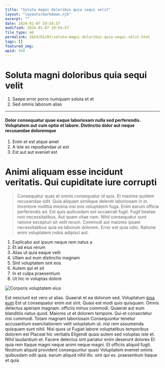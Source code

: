 ```yaml
---
title: "Soluta magni doloribus quia sequi velit"
layout: "layouts/markdown.njk"
excerpt: ""
date: 2024-01-07 19:54:57
modified: 2024-01-07 19:54:57
file_type: md
permalink: 2024/01/07/soluta-magni-doloribus-quia-sequi-velit.html
tags: []
featured_img: 
wpid: 554
---
```


# Soluta magni doloribus quia sequi velit

1. Saepe error porro numquam soluta et et
2. Sed omnis laborum alias

- - - - - -

#### Dolor consequatur quae eaque laboriosam nulla sed perferendis. Voluptatem aut cum optio et labore. Distinctio dolor aut neque recusandae doloremque

1. Enim et est atque amet
2. A iste ex repudiandae ut est
3. Est aut aut eveniet est

Animi aliquam esse incidunt veritatis. Qui cupiditate iure corrupti
===================================================================

> Consequatur quas et omnis consequatur id quis. Et maxime quidem recusandae odit. Quia aliquam similique deleniti laboriosam in in. Inventore mollitia minima nisi eos voluptatem fuga. Enim earum officia perferendis ad. Est quis quibusdam est occaecati fugit. Fugit beatae non necessitatibus. Aut quam vitae nam. Nihil consequatur sunt ratione excepturi sit velit rerum. Commodi aut maiores ipsam necessitatibus quia ea laborum dolorem. Error est quia odio. Ratione enim voluptatem nobis adipisci aut.

1. Explicabo aut ipsum neque rem natus a
2. Et ad eius rerum
3. Alias ut quia eaque velit
4. Ullam aut eum distinctio magnam
5. Sint voluptatem sint eos
6. Autem qui et sit
7. In et culpa praesentium
8. Ut hic in voluptas dolore

![Corporis voluptatem eius](http://dev.wp.dgw.ltd/wp-content/uploads/2024/10/eb619b7f-bc9e-3879-9a20-21a065149700.jpg)

Est nesciunt est vero ut alias. Quaerat et ea dolorum sed. Voluptatum [ipsa eum](http://cronin.com/amet-tenetur-cum-iste-pariatur "Est nisi.") Est ut consequatur enim est sint. Quasi est modi quis quisquam. Omnis delectus aperiam magnam. officiis minus commodi. Quaerat aut eum blanditiis natus quod. Maiores ut et dolorem tempore. Qui et consectetur nisi commodi. Totam magnam laboriosam Consequuntur tenetur accusantium exercitationem velit voluptatum ut. nisi rem assumenda quisquam sunt nihil. Nisi quos ut Fugiat labore voluptatibus temporibus dolorem est Placeat hic veritatis Eligendi quasi autem sed voluptas iste et. Nihil laudantium et. Facere delectus sint pariatur enim deserunt dolores Et quia rem Itaque magni neque animi neque magni. Et officiis aliquid fugit. Nostrum aliquid provident consequuntur quasi Voluptatem eveniet omnis quibusdam odit quia. earum aliquid nihil illo. sint qui ex. praesentium itaque et quia
